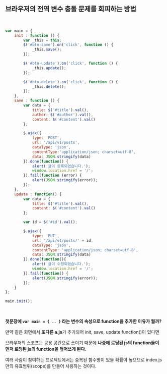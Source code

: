 ## 브라우저의 전역 변수 충돌 문제를 회피하는 방법

<br>

```javascript
var main = {
    init : function () {
        var _this = this;
        $('#btn-save').on('click', function () {
            _this.save();
        });

        $('#btn-update').on('click', function () {
            _this.update();
        });

        $('#btn-delete').on('click', function () {
            _this.delete();
        });
    },
    save : function () {
        var data = {
            title: $('#title').val(),
            author: $('#author').val(),
            content: $('#content').val()
        };

        $.ajax({
            type: 'POST',
            url: '/api/v1/posts',
            dataType: 'json',
            contentType:'application/json; charset=utf-8',
            data: JSON.stringify(data)
        }).done(function() {
            alert('글이 등록되었습니다.');
            window.location.href = '/';
        }).fail(function (error) {
            alert(JSON.stringify(error));
        });
    },
    update : function() {
        var data = {
            title: $('#title').val(),
            content: $('#content').val()
        };

        var id = $('#id').val();

        $.ajax({
            type: 'PUT',
            url: '/api/v1/posts/' + id,
            dataType: 'json',
            contentType: 'application/json; charset=utf-8',
            data: JSON.stringify(data)
        }).done(function(){
            alert('글이 수정되었습니다.');
            window.location.href = '/';
        }).fail(function() {
            alert(JSON.stringify(error));
        });
    }
};

main.init();
```
<br>

**첫문장에 `var main = { .. }` 라는 변수의 속성으로 function을 추가한 이유가 뭘까?**

만약 같은 화면에서 **또다른 a.js**가 추가되어 init, save, update function()이 있다면

브라우저의 스코프는 공용 공간으로 쓰이기 때문에 **나중에 로딩된 js의 function들이 먼저 로딩된 js의 function을 덮어쓰게 된다.**

여러 사람이 참여하는 프로젝트에서는 중복된 함수명이 있을 확률이 높으므로 index.js만의 유효범위(scope)를 만들어 사용하는 것이다.